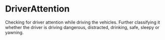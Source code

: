 # DriverAttention
Checking for driver attention while driving the vehicles. Further classifying it whether the driver is driving dangerous, distracted, drinking, safe, sleepy or yawning.
